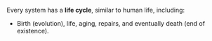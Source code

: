 Every system has a **life cycle**, similar to human life, including:

- Birth (evolution), life, aging, repairs, and eventually death (end of existence).
